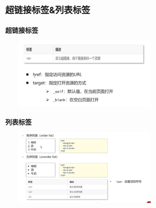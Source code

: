 # 超链接标签&列表标签

## 超链接标签

<figure><img src="../.gitbook/assets/image (4).png" alt=""><figcaption></figcaption></figure>

## 列表标签

<figure><img src="../.gitbook/assets/image (2).png" alt=""><figcaption></figcaption></figure>
